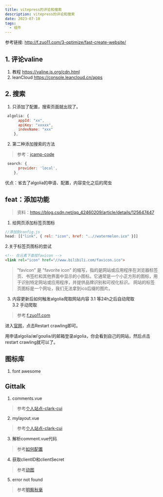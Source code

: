 ```yaml
---
title: vitepress的评论和搜索
description: vitepress的评论和搜索
date: 2023-07-10
tags:
  - 组件
---
```

参考链接:
http://f.zuo11.com/3-optimize/fast-create-website/
## 1. 评论valine
1. 教程
https://valine.js.org/cdn.html
2. leanCloud
https://console.leancloud.cn/apps
## 2. 搜索
1. 只添加了配置，搜索页面就出现了。
```js
 algolia: {
      appId: "xx",
      apiKey: "xxxxx",
      indexName: "xxx"
    },
```
2. 第二种添加搜索的方法
>参考：[jcamp-code](https://github.com/jcamp-code/vitepress-blog-theme/blob/main/docs/.vitepress/config.ts)
```js
 search: {
      provider: 'local',
    },
```
优点：省去了algolia的申请、配置，内容变化之后的爬虫

## feat：添加功能
>资料：https://blog.csdn.net/qq_42460209/article/details/125647447
1. 给网页添加标签页图标
```js
//添加到config.js
head: [["link", { rel: "icon", href: "..//watermelon.ico" }]]
```
2.关于标签页图标的尝试
```html
<!-- 在元素下查找favicon -->
<link rel="icon" href="//www.bilibili.com/favicon.ico">
```
>"favicon" 是 "favorite icon" 的缩写，指的是网站或应用程序在浏览器标签页、书签栏和其他界面中显示的小图标。它通常是一个小正方形的图标，用于识别特定网站或应用程序，并提供品牌识别和可视化标识。
网站的标签页图标是一个网址，我们无法拿到ico后缀的图片。
3. 内容更新后如何触发algolia爬取网站内容
  3.1 等24h之后自动爬取  
  3.2 手动爬取
  > 参考:[f.zuo11.com](http://f.zuo11.com/3-optimize/fast-create-website/#%E5%86%85%E5%AE%B9%E6%9B%B4%E6%96%B0%E5%90%8E%E6%80%8E%E4%B9%88%E8%A7%A6%E5%8F%91-algolia-%E9%87%8D%E6%96%B0%E7%88%AC%E5%8F%96%E5%86%85%E5%AE%B9)

  进入[官网](https://crawler.algolia.com/admin/crawlers )，点击Restart crawling即可。

  用申请algolia/ælˈɡoʊliə/的邮箱登录algolia，你会看到自己的网站，然后点击restart crawling就可以了。


## 图标库
1. font awesome
## Gittalk
1. comments.vue
>参考[个人站点-clark-cui](https://github.com/clark-cui/vitepress-blog-zaun/blob/53373e8baf38fd4fd4f99b313677b68c2d309aee/.vitepress/theme/components/Comments.vue#L4)

2. mylayout.vue
>参考[个人站点-clark-cui](https://github.com/clark-cui/vitepress-blog-zaun/blob/53373e8baf38fd4fd4f99b313677b68c2d309aee/.vitepress/theme/components/MyLayout.vue#L24)

3. 解析comment.vue代码
>参考[如何配置](https://www.jianshu.com/p/83a098b67977)

4. 获取clientID和clientSecret
>参考[动图](https://blog.csdn.net/xixihahalelehehe/article/details/125294535?ydreferer=aHR0cHM6Ly93d3cuZ29vZ2xlLmNvbS8%3D)

5. error not found
>参考[明察秋毫](https://blog.csdn.net/m0_46916422/article/details/124065600)
